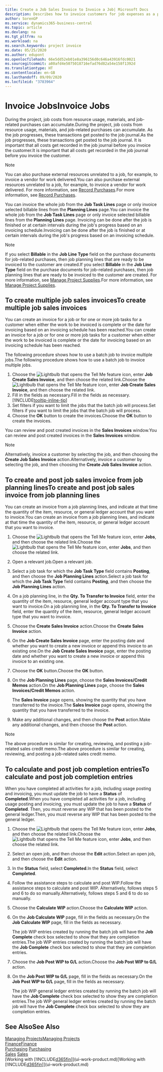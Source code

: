 ```yaml
---
title: Create a Job Sales Invoice to Invoice a Job| Microsoft Docs
description: Describes how to invoice customers for job expenses as a project progresses.
author: SorenGP
ms.service: dynamics365-business-central
ms.topic: article
ms.devlang: na
ms.tgt_pltfrm: na
ms.workload: na
ms.search.keywords: project invoice
ms.date: 05/25/2020
ms.author: edupont
ms.openlocfilehash: 66e5dd52eb01e8a396156d0c646a43916fdc0021
ms.sourcegitcommit: a80afd4e5075018716efad76d82a54e158f1392d
ms.translationtype: HT
ms.contentlocale: en-GB
ms.lasthandoff: 09/09/2020
ms.locfileid: "3783964"
---
```

# <a name="invoice-jobs"></a><span data-ttu-id="6f84f-103">Invoice Jobs</span><span class="sxs-lookup"><span data-stu-id="6f84f-103">Invoice Jobs</span></span>
<span data-ttu-id="6f84f-104">During the project, job costs from resource usage, materials, and job-related purchases can accumulate.</span><span class="sxs-lookup"><span data-stu-id="6f84f-104">During the project, job costs from resource usage, materials, and job-related purchases can accumulate.</span></span> <span data-ttu-id="6f84f-105">As the job progresses, these transactions get posted to the job journal.</span><span class="sxs-lookup"><span data-stu-id="6f84f-105">As the job progresses, these transactions get posted to the job journal.</span></span> <span data-ttu-id="6f84f-106">It is important that all costs get recorded in the job journal before you invoice the customer.</span><span class="sxs-lookup"><span data-stu-id="6f84f-106">It is important that all costs get recorded in the job journal before you invoice the customer.</span></span>

> [!NOTE]
> <span data-ttu-id="6f84f-107">You can also purchase external resources unrelated to a job, for example, to invoice a vendor for work delivered.</span><span class="sxs-lookup"><span data-stu-id="6f84f-107">You can also purchase external resources unrelated to a job, for example, to invoice a vendor for work delivered.</span></span> <span data-ttu-id="6f84f-108">For more information, see [Record Purchases](purchasing-how-record-purchases.md).</span><span class="sxs-lookup"><span data-stu-id="6f84f-108">For more information, see [Record Purchases](purchasing-how-record-purchases.md).</span></span>

<span data-ttu-id="6f84f-109">You can invoice the whole job from the **Job Task Lines** page or only invoice selected billable lines from the **Planning Lines** page.</span><span class="sxs-lookup"><span data-stu-id="6f84f-109">You can invoice the whole job from the **Job Task Lines** page or only invoice selected billable lines from the **Planning Lines** page.</span></span> <span data-ttu-id="6f84f-110">Invoicing can be done after the job is finished or at certain intervals during the job's progress based on an invoicing schedule.</span><span class="sxs-lookup"><span data-stu-id="6f84f-110">Invoicing can be done after the job is finished or at certain intervals during the job's progress based on an invoicing schedule.</span></span>

> [!NOTE]  
> <span data-ttu-id="6f84f-111">If you select **Billable** in the **Job Line Type** field on the purchase documents for job-related purchases, then job planning lines that are ready to be invoiced to the customer are created.</span><span class="sxs-lookup"><span data-stu-id="6f84f-111">If you select **Billable** in the **Job Line Type** field on the purchase documents for job-related purchases, then job planning lines that are ready to be invoiced to the customer are created.</span></span> <span data-ttu-id="6f84f-112">For more information, see [Manage Project Supplies](projects-how-manage-project-supplies.md).</span><span class="sxs-lookup"><span data-stu-id="6f84f-112">For more information, see [Manage Project Supplies](projects-how-manage-project-supplies.md).</span></span>

## <a name="to-create-multiple-job-sales-invoices"></a><span data-ttu-id="6f84f-113">To create multiple job sales invoices</span><span class="sxs-lookup"><span data-stu-id="6f84f-113">To create multiple job sales invoices</span></span>
<span data-ttu-id="6f84f-114">You can create an invoice for a job or for one or more job tasks for a customer when either the work to be invoiced is complete or the date for invoicing based on an invoicing schedule has been reached.</span><span class="sxs-lookup"><span data-stu-id="6f84f-114">You can create an invoice for a job or for one or more job tasks for a customer when either the work to be invoiced is complete or the date for invoicing based on an invoicing schedule has been reached.</span></span>

<span data-ttu-id="6f84f-115">The following procedure shows how to use a batch job to invoice multiple jobs.</span><span class="sxs-lookup"><span data-stu-id="6f84f-115">The following procedure shows how to use a batch job to invoice multiple jobs.</span></span>  

1. <span data-ttu-id="6f84f-116">Choose the ![Lightbulb that opens the Tell Me feature](media/ui-search/search_small.png "Tell me what you want to do") icon, enter **Job Create Sales Invoice**, and then choose the related link.</span><span class="sxs-lookup"><span data-stu-id="6f84f-116">Choose the ![Lightbulb that opens the Tell Me feature](media/ui-search/search_small.png "Tell me what you want to do") icon, enter **Job Create Sales Invoice**, and then choose the related link.</span></span>  
2. <span data-ttu-id="6f84f-117">Fill in the fields as necessary.</span><span class="sxs-lookup"><span data-stu-id="6f84f-117">Fill in the fields as necessary.</span></span> [!INCLUDE[tooltip-inline-tip](includes/tooltip-inline-tip_md.md)]
3. <span data-ttu-id="6f84f-118">Set filters if you want to limit the jobs that the batch job will process.</span><span class="sxs-lookup"><span data-stu-id="6f84f-118">Set filters if you want to limit the jobs that the batch job will process.</span></span>
4. <span data-ttu-id="6f84f-119">Choose the **OK** button to create the invoices.</span><span class="sxs-lookup"><span data-stu-id="6f84f-119">Choose the **OK** button to create the invoices.</span></span>  

<span data-ttu-id="6f84f-120">You can review and post created invoices in the **Sales Invoices** window.</span><span class="sxs-lookup"><span data-stu-id="6f84f-120">You can review and post created invoices in the **Sales Invoices** window.</span></span>

> [!NOTE]
> <span data-ttu-id="6f84f-121">Alternatively, invoice a customer by selecting the job, and then choosing the **Create Job Sales Invoice** action.</span><span class="sxs-lookup"><span data-stu-id="6f84f-121">Alternatively, invoice a customer by selecting the job, and then choosing the **Create Job Sales Invoice** action.</span></span> 

## <a name="to-create-and-post-job-sales-invoice-from-job-planning-lines"></a><span data-ttu-id="6f84f-122">To create and post job sales invoice from job planning lines</span><span class="sxs-lookup"><span data-stu-id="6f84f-122">To create and post job sales invoice from job planning lines</span></span>
<span data-ttu-id="6f84f-123">You can create an invoice from a job planning lines, and indicate at that time the quantity of the item, resource, or general ledger account that you want to invoice.</span><span class="sxs-lookup"><span data-stu-id="6f84f-123">You can create an invoice from a job planning lines, and indicate at that time the quantity of the item, resource, or general ledger account that you want to invoice.</span></span>

1. <span data-ttu-id="6f84f-124">Choose the ![Lightbulb that opens the Tell Me feature](media/ui-search/search_small.png "Tell me what you want to do") icon, enter **Jobs**, and then choose the related link.</span><span class="sxs-lookup"><span data-stu-id="6f84f-124">Choose the ![Lightbulb that opens the Tell Me feature](media/ui-search/search_small.png "Tell me what you want to do") icon, enter **Jobs**, and then choose the related link.</span></span>
2. <span data-ttu-id="6f84f-125">Open a relevant job.</span><span class="sxs-lookup"><span data-stu-id="6f84f-125">Open a relevant job.</span></span>
3. <span data-ttu-id="6f84f-126">Select a job task for which the **Job Task Type** field contains **Posting**, and then choose the **Job Planning Lines** action.</span><span class="sxs-lookup"><span data-stu-id="6f84f-126">Select a job task for which the **Job Task Type** field contains **Posting**, and then choose the **Job Planning Lines** action.</span></span>  
4. <span data-ttu-id="6f84f-127">On a job planning line, in the **Qty. To Transfer to Invoice** field, enter the quantity of the item, resource, general ledger account type that you want to invoice.</span><span class="sxs-lookup"><span data-stu-id="6f84f-127">On a job planning line, in the **Qty. To Transfer to Invoice** field, enter the quantity of the item, resource, general ledger account type that you want to invoice.</span></span>  
5. <span data-ttu-id="6f84f-128">Choose the **Create Sales Invoice** action.</span><span class="sxs-lookup"><span data-stu-id="6f84f-128">Choose the **Create Sales Invoice** action.</span></span>
6. <span data-ttu-id="6f84f-129">On the **Job Create Sales Invoice** page, enter the posting date and whether you want to create a new invoice or append this invoice to an existing one.</span><span class="sxs-lookup"><span data-stu-id="6f84f-129">On the **Job Create Sales Invoice** page, enter the posting date and whether you want to create a new invoice or append this invoice to an existing one.</span></span>
7. <span data-ttu-id="6f84f-130">Choose the **OK** button.</span><span class="sxs-lookup"><span data-stu-id="6f84f-130">Choose the **OK** button.</span></span>  
8. <span data-ttu-id="6f84f-131">On the **Job Planning Lines** page, choose the **Sales Invoices/Credit Memos** action.</span><span class="sxs-lookup"><span data-stu-id="6f84f-131">On the **Job Planning Lines** page, choose the **Sales Invoices/Credit Memos** action.</span></span>

    <span data-ttu-id="6f84f-132">The **Sales Invoice** page opens, showing the quantity that you have transferred to the invoice.</span><span class="sxs-lookup"><span data-stu-id="6f84f-132">The **Sales Invoice** page opens, showing the quantity that you have transferred to the invoice.</span></span>
9. <span data-ttu-id="6f84f-133">Make any additional changes, and then choose the **Post** action.</span><span class="sxs-lookup"><span data-stu-id="6f84f-133">Make any additional changes, and then choose the **Post** action.</span></span>

> [!NOTE]  
>   <span data-ttu-id="6f84f-134">The above procedure is similar for creating, reviewing, and posting a job-related sales credit memo.</span><span class="sxs-lookup"><span data-stu-id="6f84f-134">The above procedure is similar for creating, reviewing, and posting a job-related sales credit memo.</span></span>

## <a name="to-calculate-and-post-job-completion-entries"></a><span data-ttu-id="6f84f-135">To calculate and post job completion entries</span><span class="sxs-lookup"><span data-stu-id="6f84f-135">To calculate and post job completion entries</span></span>
<span data-ttu-id="6f84f-136">When you have completed all activities for a job, including usage posting and invoicing, you must update the job to have a **Status** of **Completed**.</span><span class="sxs-lookup"><span data-stu-id="6f84f-136">When you have completed all activities for a job, including usage posting and invoicing, you must update the job to have a **Status** of **Completed**.</span></span> <span data-ttu-id="6f84f-137">Then, you must reverse any WIP that has been posted to the general ledger.</span><span class="sxs-lookup"><span data-stu-id="6f84f-137">Then, you must reverse any WIP that has been posted to the general ledger.</span></span>

1. <span data-ttu-id="6f84f-138">Choose the ![Lightbulb that opens the Tell Me feature](media/ui-search/search_small.png "Tell me what you want to do") icon, enter **Jobs**, and then choose the related link.</span><span class="sxs-lookup"><span data-stu-id="6f84f-138">Choose the ![Lightbulb that opens the Tell Me feature](media/ui-search/search_small.png "Tell me what you want to do") icon, enter **Jobs**, and then choose the related link.</span></span>  
2. <span data-ttu-id="6f84f-139">Select an open job, and then choose the **Edit** action.</span><span class="sxs-lookup"><span data-stu-id="6f84f-139">Select an open job, and then choose the **Edit** action.</span></span>
3. <span data-ttu-id="6f84f-140">In the **Status** field, select **Completed**.</span><span class="sxs-lookup"><span data-stu-id="6f84f-140">In the **Status** field, select **Completed**.</span></span>
4. <span data-ttu-id="6f84f-141">Follow the assistance steps to calculate and post WIP.</span><span class="sxs-lookup"><span data-stu-id="6f84f-141">Follow the assistance steps to calculate and post WIP.</span></span> <span data-ttu-id="6f84f-142">Alternatively, follows steps 5 and 6 to do so manually.</span><span class="sxs-lookup"><span data-stu-id="6f84f-142">Alternatively, follows steps 5 and 6 to do so manually.</span></span>  
5. <span data-ttu-id="6f84f-143">Choose the **Calculate WIP** action.</span><span class="sxs-lookup"><span data-stu-id="6f84f-143">Choose the **Calculate WIP** action.</span></span>
6. <span data-ttu-id="6f84f-144">On the **Job Calculate WIP** page, fill in the fields as necessary.</span><span class="sxs-lookup"><span data-stu-id="6f84f-144">On the **Job Calculate WIP** page, fill in the fields as necessary.</span></span>  

     <span data-ttu-id="6f84f-145">The job WIP entries created by running the batch job will have the **Job Complete** check box selected to show that they are completion entries.</span><span class="sxs-lookup"><span data-stu-id="6f84f-145">The job WIP entries created by running the batch job will have the **Job Complete** check box selected to show that they are completion entries.</span></span>  
7. <span data-ttu-id="6f84f-146">Choose the **Job Post WIP to G/L** action.</span><span class="sxs-lookup"><span data-stu-id="6f84f-146">Choose the **Job Post WIP to G/L** action.</span></span>
8. <span data-ttu-id="6f84f-147">On the **Job Post WIP to G/L** page, fill in the fields as necessary.</span><span class="sxs-lookup"><span data-stu-id="6f84f-147">On the **Job Post WIP to G/L** page, fill in the fields as necessary.</span></span>  

     <span data-ttu-id="6f84f-148">The job WIP general ledger entries created by running the batch job will have the **Job Complete** check box selected to show they are completion entries.</span><span class="sxs-lookup"><span data-stu-id="6f84f-148">The job WIP general ledger entries created by running the batch job will have the **Job Complete** check box selected to show they are completion entries.</span></span>

## <a name="see-also"></a><span data-ttu-id="6f84f-149">See Also</span><span class="sxs-lookup"><span data-stu-id="6f84f-149">See Also</span></span>
[<span data-ttu-id="6f84f-150">Managing Projects</span><span class="sxs-lookup"><span data-stu-id="6f84f-150">Managing Projects</span></span>](projects-manage-projects.md)  
[<span data-ttu-id="6f84f-151">Finance</span><span class="sxs-lookup"><span data-stu-id="6f84f-151">Finance</span></span>](finance.md)  
<span data-ttu-id="6f84f-152">[Purchasing](purchasing-manage-purchasing.md)       </span><span class="sxs-lookup"><span data-stu-id="6f84f-152">[Purchasing](purchasing-manage-purchasing.md)       </span></span>  
<span data-ttu-id="6f84f-153">[Sales](sales-manage-sales.md)    </span><span class="sxs-lookup"><span data-stu-id="6f84f-153">[Sales](sales-manage-sales.md)    </span></span>  
<span data-ttu-id="6f84f-154">[Working with [!INCLUDE[d365fin](includes/d365fin_md.md)]](ui-work-product.md)</span><span class="sxs-lookup"><span data-stu-id="6f84f-154">[Working with [!INCLUDE[d365fin](includes/d365fin_md.md)]](ui-work-product.md)</span></span>  
